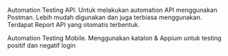 Automation Testing API.
Untuk melakukan automation API menggunakan Postman. Lebih mudah digunakan dan juga terbiasa menggunakan. Terdapat Report API yang otomatis terbentuk.

Automation Testing Mobile.
Menggunakan katalon & Appium untuk testing positif dan negatif login

